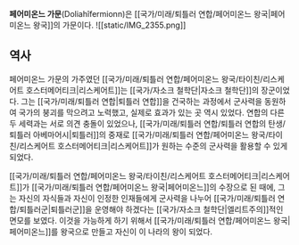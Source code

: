 **페어미온느 가문**(Doliahîfermionn)은 [[국가/미래/퇴틀러 연합/페어미온느 왕국|페어미온느 왕국]]의 가문이다.
![[static/IMG_2355.png]]

## 역사

페어미온느 가문의 가주였던 [[국가/미래/퇴틀러 연합/페어미온느 왕국/타이친/리스케어트 호스터메어티크|리스케어트]]는 [[국가/자소크 철학단|자소크 철학단]]의 장군이었다. 그는 [[국가/미래/퇴틀러 연합|퇴틀러 연합]]을 건국하는 과정에서 군사력을 동원하여 국가의 붕괴를 막으려고 노력했고, 실제로 효과가 있는 곳 역시 있었다. 연합의 다른 두 세력과는 서로 의견 충돌이 있었으나, [[국가/미래/퇴틀러 연합/퇴틀러 연합의 탄생/퇴틀러 아베마어시|퇴틀러]]의 중재로 [[국가/미래/퇴틀러 연합/페어미온느 왕국/타이친/리스케어트 호스터메어티크|리스케어트]]가 원하는 수준의 군사력을 활용할 수 있게 되었다.

[[국가/미래/퇴틀러 연합/페어미온느 왕국/타이친/리스케어트 호스터메어티크|리스케어트]]가 [[국가/미래/퇴틀러 연합/페어미온느 왕국|페어미온느]]의 수장으로 된 때에, 그는 자신의 자식들과 자신이 인정한 인재들에게 군사력을 나누어 [[국가/미래/퇴틀러 연합/퇴틀러군|퇴틀러군]]을 운영해야 하겠다는 [[국가/자소크 철학단|엘리트주의]]적인 면모를 보였다. 이것을 가능하게 하기 위해서 [[국가/미래/퇴틀러 연합/페어미온느 왕국|페어미온느]]를 왕국으로 만들고 자신이 이 나라의 왕이 되었다.